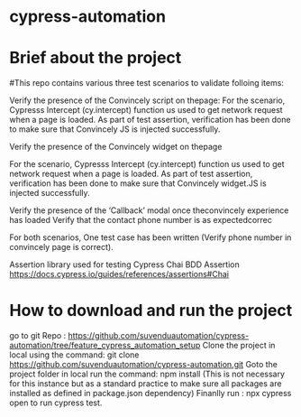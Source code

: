 # cypress-automation
# Brief about the project

#This repo contains various three test scenarios to validate folloing items:

Verify the presence of the Convincely script on thepage:
For the  scenario, Cypresss Intercept (cy.intercept) function us used to get network request when a page is loaded. As part of test assertion, verification has been done to make sure that Convincely JS is injected successfully.

Verify the presence of the Convincely widget on thepage

For the  scenario, Cypresss Intercept (cy.intercept) function us used to get network request when a page is loaded. As part of test assertion, verification has been done to make sure that Convincely widget.JS is injected successfully.

Verify the presence of the ‘Callback’ modal once theconvincely experience has loaded
Verify that the contact phone number is as expectedcorrec

For both scenarios, One test case has been written (Verify phone number in convincely page is correct). 

Assertion library used for testing Cypress Chai BDD Assertion 
https://docs.cypress.io/guides/references/assertions#Chai


# How to download and run the project
go to git Repo : https://github.com/suvenduautomation/cypress-automation/tree/feature_cypress_automation_setup
Clone the project in local using the command: git clone https://github.com/suvenduautomation/cypress-automation.git
Goto the project folder in local
run the command: npm install (This is not necessary for this instance but as a standard practice to make sure all packages are installed as defined in package.json dependency)
Finanlly run : npx cypress open to run cypress test.
